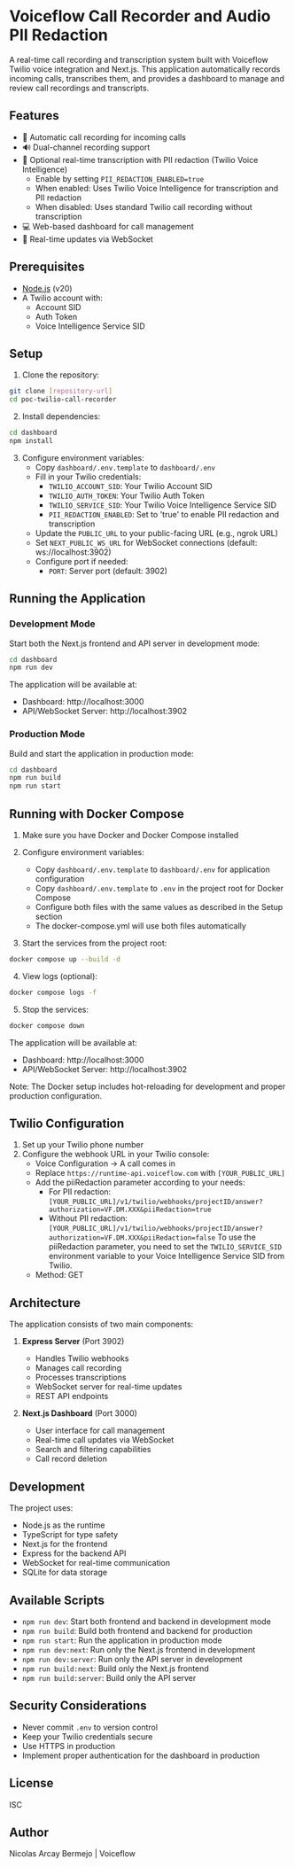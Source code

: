 # Voiceflow Call Recorder and Audio PII Redaction

A real-time call recording and transcription system built with Voiceflow Twilio voice integration and Next.js. This application automatically records incoming calls, transcribes them, and provides a dashboard to manage and review call recordings and transcripts.

## Features

- 🎥 Automatic call recording for incoming calls
- 🔊 Dual-channel recording support
- 📝 Optional real-time transcription with PII redaction (Twilio Voice Intelligence)
  - Enable by setting `PII_REDACTION_ENABLED=true`
  - When enabled: Uses Twilio Voice Intelligence for transcription and PII redaction
  - When disabled: Uses standard Twilio call recording without transcription
- 💻 Web-based dashboard for call management
- 🔄 Real-time updates via WebSocket

## Prerequisites

- [Node.js](https://nodejs.org/) (v20)
- A Twilio account with:
  - Account SID
  - Auth Token
  - Voice Intelligence Service SID

## Setup

1. Clone the repository:
```bash
git clone [repository-url]
cd poc-twilio-call-recorder
```

2. Install dependencies:
```bash
cd dashboard
npm install
```

3. Configure environment variables:
   - Copy `dashboard/.env.template` to `dashboard/.env`
   - Fill in your Twilio credentials:
     - `TWILIO_ACCOUNT_SID`: Your Twilio Account SID
     - `TWILIO_AUTH_TOKEN`: Your Twilio Auth Token
     - `TWILIO_SERVICE_SID`: Your Twilio Voice Intelligence Service SID
     - `PII_REDACTION_ENABLED`: Set to 'true' to enable PII redaction and transcription
   - Update the `PUBLIC_URL` to your public-facing URL (e.g., ngrok URL)
   - Set `NEXT_PUBLIC_WS_URL` for WebSocket connections (default: ws://localhost:3902)
   - Configure port if needed:
     - `PORT`: Server port (default: 3902)

## Running the Application

### Development Mode

Start both the Next.js frontend and API server in development mode:
```bash
cd dashboard
npm run dev
```

The application will be available at:
- Dashboard: http://localhost:3000
- API/WebSocket Server: http://localhost:3902

### Production Mode

Build and start the application in production mode:
```bash
cd dashboard
npm run build
npm run start
```

## Running with Docker Compose

1. Make sure you have Docker and Docker Compose installed

2. Configure environment variables:
   - Copy `dashboard/.env.template` to `dashboard/.env` for application configuration
   - Copy `dashboard/.env.template` to `.env` in the project root for Docker Compose
   - Configure both files with the same values as described in the Setup section
   - The docker-compose.yml will use both files automatically

3. Start the services from the project root:
```bash
docker compose up --build -d
```

4. View logs (optional):
```bash
docker compose logs -f
```

5. Stop the services:
```bash
docker compose down
```

The application will be available at:
- Dashboard: http://localhost:3000
- API/WebSocket Server: http://localhost:3902

Note: The Docker setup includes hot-reloading for development and proper production configuration.

## Twilio Configuration

1. Set up your Twilio phone number
2. Configure the webhook URL in your Twilio console:
   - Voice Configuration -> A call comes in
   - Replace `https://runtime-api.voiceflow.com` with `[YOUR_PUBLIC_URL]`
   - Add the piiRedaction parameter according to your needs:
     - For PII redaction: `[YOUR_PUBLIC_URL]/v1/twilio/webhooks/projectID/answer?authorization=VF.DM.XXX&piiRedaction=true`
     - Without PII redaction: `[YOUR_PUBLIC_URL]/v1/twilio/webhooks/projectID/answer?authorization=VF.DM.XXX&piiRedaction=false`
     To use the piiRedaction parameter, you need to set the `TWILIO_SERVICE_SID` environment variable to your Voice Intelligence Service SID from Twilio.
   - Method: GET

## Architecture

The application consists of two main components:

1. **Express Server** (Port 3902)
   - Handles Twilio webhooks
   - Manages call recording
   - Processes transcriptions
   - WebSocket server for real-time updates
   - REST API endpoints

2. **Next.js Dashboard** (Port 3000)
   - User interface for call management
   - Real-time call updates via WebSocket
   - Search and filtering capabilities
   - Call record deletion

## Development

The project uses:
- Node.js as the runtime
- TypeScript for type safety
- Next.js for the frontend
- Express for the backend API
- WebSocket for real-time communication
- SQLite for data storage

## Available Scripts

- `npm run dev`: Start both frontend and backend in development mode
- `npm run build`: Build both frontend and backend for production
- `npm run start`: Run the application in production mode
- `npm run dev:next`: Run only the Next.js frontend in development
- `npm run dev:server`: Run only the API server in development
- `npm run build:next`: Build only the Next.js frontend
- `npm run build:server`: Build only the API server

## Security Considerations

- Never commit `.env` to version control
- Keep your Twilio credentials secure
- Use HTTPS in production
- Implement proper authentication for the dashboard in production

## License

ISC

## Author

Nicolas Arcay Bermejo | Voiceflow
